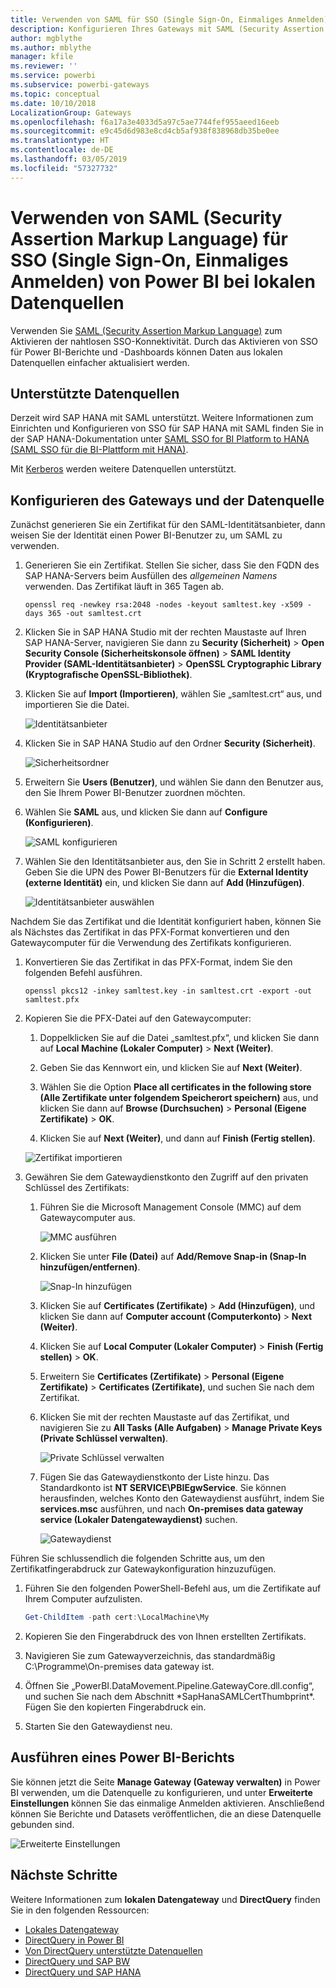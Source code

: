 ```yaml
---
title: Verwenden von SAML für SSO (Single Sign-On, Einmaliges Anmelden) bei lokalen Datenquellen
description: Konfigurieren Ihres Gateways mit SAML (Security Assertion Markup Language) zum Aktivieren von SSO (Single Sign-On, Einmaliges Anmelden) von Power BI bei lokalen Datenquellen.
author: mgblythe
ms.author: mblythe
manager: kfile
ms.reviewer: ''
ms.service: powerbi
ms.subservice: powerbi-gateways
ms.topic: conceptual
ms.date: 10/10/2018
LocalizationGroup: Gateways
ms.openlocfilehash: f6a17a3e4033d5a97c5ae7744fef955aeed16eeb
ms.sourcegitcommit: e9c45d6d983e8cd4cb5af938f838968db35be0ee
ms.translationtype: HT
ms.contentlocale: de-DE
ms.lasthandoff: 03/05/2019
ms.locfileid: "57327732"
---
```

# <a name="use-security-assertion-markup-language-saml-for-single-sign-on-sso-from-power-bi-to-on-premises-data-sources"></a>Verwenden von SAML (Security Assertion Markup Language) für SSO (Single Sign-On, Einmaliges Anmelden) von Power BI bei lokalen Datenquellen

Verwenden Sie [SAML (Security Assertion Markup Language)](https://www.onelogin.com/pages/saml) zum Aktivieren der nahtlosen SSO-Konnektivität. Durch das Aktivieren von SSO für Power BI-Berichte und -Dashboards können Daten aus lokalen Datenquellen einfacher aktualisiert werden.

## <a name="supported-data-sources"></a>Unterstützte Datenquellen

Derzeit wird SAP HANA mit SAML unterstützt. Weitere Informationen zum Einrichten und Konfigurieren von SSO für SAP HANA mit SAML finden Sie in der SAP HANA-Dokumentation unter [SAML SSO for BI Platform to HANA (SAML SSO für die BI-Plattform mit HANA)](https://wiki.scn.sap.com/wiki/display/SAPHANA/SAML+SSO+for+BI+Platform+to+HANA).

Mit [Kerberos](service-gateway-sso-kerberos.md) werden weitere Datenquellen unterstützt.

## <a name="configuring-the-gateway-and-data-source"></a>Konfigurieren des Gateways und der Datenquelle

Zunächst generieren Sie ein Zertifikat für den SAML-Identitätsanbieter, dann weisen Sie der Identität einen Power BI-Benutzer zu, um SAML zu verwenden.

1. Generieren Sie ein Zertifikat. Stellen Sie sicher, dass Sie den FQDN des SAP HANA-Servers beim Ausfüllen des *allgemeinen Namens* verwenden. Das Zertifikat läuft in 365 Tagen ab.

    ```
    openssl req -newkey rsa:2048 -nodes -keyout samltest.key -x509 -days 365 -out samltest.crt
    ```

1. Klicken Sie in SAP HANA Studio mit der rechten Maustaste auf Ihren SAP HANA-Server, navigieren Sie dann zu **Security (Sicherheit)** > **Open Security Console (Sicherheitskonsole öffnen)** > **SAML Identity Provider (SAML-Identitätsanbieter)** > **OpenSSL Cryptographic Library (Kryptografische OpenSSL-Bibliothek)**.

1. Klicken Sie auf **Import (Importieren)**, wählen Sie „samltest.crt“ aus, und importieren Sie die Datei.

    ![Identitätsanbieter](media/service-gateway-sso-saml/identity-providers.png)

1. Klicken Sie in SAP HANA Studio auf den Ordner **Security (Sicherheit)**.

    ![Sicherheitsordner](media/service-gateway-sso-saml/security-folder.png)

1. Erweitern Sie **Users (Benutzer)**, und wählen Sie dann den Benutzer aus, den Sie Ihrem Power BI-Benutzer zuordnen möchten.

1. Wählen Sie **SAML** aus, und klicken Sie dann auf **Configure (Konfigurieren)**.

    ![SAML konfigurieren](media/service-gateway-sso-saml/configure-saml.png)

1. Wählen Sie den Identitätsanbieter aus, den Sie in Schritt 2 erstellt haben. Geben Sie die UPN des Power BI-Benutzers für die **External Identity (externe Identität)** ein, und klicken Sie dann auf **Add (Hinzufügen)**.

    ![Identitätsanbieter auswählen](media/service-gateway-sso-saml/select-identity-provider.png)

Nachdem Sie das Zertifikat und die Identität konfiguriert haben, können Sie als Nächstes das Zertifikat in das PFX-Format konvertieren und den Gatewaycomputer für die Verwendung des Zertifikats konfigurieren.

1. Konvertieren Sie das Zertifikat in das PFX-Format, indem Sie den folgenden Befehl ausführen.

    ```
    openssl pkcs12 -inkey samltest.key -in samltest.crt -export -out samltest.pfx
    ```

1. Kopieren Sie die PFX-Datei auf den Gatewaycomputer:

    1. Doppelklicken Sie auf die Datei „samltest.pfx“, und klicken Sie dann auf **Local Machine (Lokaler Computer)** > **Next (Weiter)**.

    1. Geben Sie das Kennwort ein, und klicken Sie auf **Next (Weiter)**.

    1. Wählen Sie die Option **Place all certificates in the following store (Alle Zertifikate unter folgendem Speicherort speichern)** aus, und klicken Sie dann auf **Browse (Durchsuchen)** > **Personal (Eigene Zertifikate)** > **OK**.

    1. Klicken Sie auf **Next (Weiter)**, und dann auf **Finish (Fertig stellen)**.

    ![Zertifikat importieren](media/service-gateway-sso-saml/import-certificate.png)

1. Gewähren Sie dem Gatewaydienstkonto den Zugriff auf den privaten Schlüssel des Zertifikats:

    1. Führen Sie die Microsoft Management Console (MMC) auf dem Gatewaycomputer aus.

        ![MMC ausführen](media/service-gateway-sso-saml/run-mmc.png)

    1. Klicken Sie unter **File (Datei)** auf **Add/Remove Snap-in (Snap-In hinzufügen/entfernen)**.

        ![Snap-In hinzufügen](media/service-gateway-sso-saml/add-snap-in.png)

    1. Klicken Sie auf **Certificates (Zertifikate)** > **Add (Hinzufügen)**, und klicken Sie dann auf **Computer account (Computerkonto)** > **Next (Weiter)**.

    1. Klicken Sie auf **Local Computer (Lokaler Computer)** > **Finish (Fertig stellen)** > **OK**.

    1. Erweitern Sie **Certificates (Zertifikate)** > **Personal (Eigene Zertifikate)** > **Certificates (Zertifikate)**, und suchen Sie nach dem Zertifikat.

    1. Klicken Sie mit der rechten Maustaste auf das Zertifikat, und navigieren Sie zu **All Tasks (Alle Aufgaben)** > **Manage Private Keys (Private Schlüssel verwalten)**.

        ![Private Schlüssel verwalten](media/service-gateway-sso-saml/manage-private-keys.png)

    1. Fügen Sie das Gatewaydienstkonto der Liste hinzu. Das Standardkonto ist **NT SERVICE\PBIEgwService**. Sie können herausfinden, welches Konto den Gatewaydienst ausführt, indem Sie **services.msc** ausführen, und nach **On-premises data gateway service (Lokaler Datengatewaydienst)** suchen.

        ![Gatewaydienst](media/service-gateway-sso-saml/gateway-service.png)

Führen Sie schlussendlich die folgenden Schritte aus, um den Zertifikatfingerabdruck zur Gatewaykonfiguration hinzuzufügen.

1. Führen Sie den folgenden PowerShell-Befehl aus, um die Zertifikate auf Ihrem Computer aufzulisten.

    ```powershell
    Get-ChildItem -path cert:\LocalMachine\My
    ```
1. Kopieren Sie den Fingerabdruck des von Ihnen erstellten Zertifikats.

1. Navigieren Sie zum Gatewayverzeichnis, das standardmäßig C:\Programme\On-premises data gateway ist.

1. Öffnen Sie „PowerBI.DataMovement.Pipeline.GatewayCore.dll.config“, und suchen Sie nach dem Abschnitt \*SapHanaSAMLCertThumbprint\*. Fügen Sie den kopierten Fingerabdruck ein.

1. Starten Sie den Gatewaydienst neu.

## <a name="running-a-power-bi-report"></a>Ausführen eines Power BI-Berichts

Sie können jetzt die Seite **Manage Gateway (Gateway verwalten)** in Power BI verwenden, um die Datenquelle zu konfigurieren, und unter **Erweiterte Einstellungen** können Sie das einmalige Anmelden aktivieren. Anschließend können Sie Berichte und Datasets veröffentlichen, die an diese Datenquelle gebunden sind.

![Erweiterte Einstellungen](media/service-gateway-sso-saml/advanced-settings.png)

## <a name="next-steps"></a>Nächste Schritte

Weitere Informationen zum **lokalen Datengateway** und **DirectQuery** finden Sie in den folgenden Ressourcen:

* [Lokales Datengateway](service-gateway-onprem.md)
* [DirectQuery in Power BI](desktop-directquery-about.md)
* [Von DirectQuery unterstützte Datenquellen](desktop-directquery-data-sources.md)
* [DirectQuery und SAP BW](desktop-directquery-sap-bw.md)
* [DirectQuery und SAP HANA](desktop-directquery-sap-hana.md)
